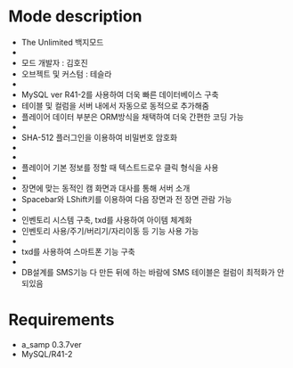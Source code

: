 # Mode description
* The Unlimited 백지모드
*
* 모드 개발자 : 김호진
* 오브젝트 및 커스텀 : 테슬라
*
* MySQL ver R41-2를 사용하여 더욱 빠른 데이터베이스 구축
* 테이블 및 컬럼을 서버 내에서 자동으로 동적으로 추가해줌
* 플레이어 데이터 부분은 ORM방식을 채택하여 더욱 간편한 코딩 가능
*
* SHA-512 플러그인을 이용하여 비밀번호 암호화
*
*
* 플레이어 기본 정보를 정할 때 텍스트드로우 클릭 형식을 사용
*
* 장면에 맞는 동적인 캠 화면과 대사를 통해 서버 소개
* Spacebar와 LShift키를 이용하여 다음 장면과 전 장면 관람 가능
*
* 인벤토리 시스템 구축, txd를 사용하여 아이템 체계화
* 인벤토리 사용/주기/버리기/자리이동 등 기능 사용 가능
*
* txd를 사용하여 스마트폰 기능 구축
*
* DB설계를 SMS기능 다 만든 뒤에 하는 바람에 SMS 테이블은 컬럼이 최적화가 안 되있음

# Requirements
* a_samp 0.3.7ver
* MySQL/R41-2
